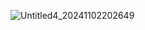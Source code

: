 
![Untitled4_20241102202649](https://github.com/user-attachments/assets/f4e5ad16-fb4c-4c18-b5bb-fa4ef0667611)
